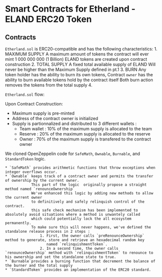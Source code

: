 # Smart Contracts for Etherland - ELAND ERC20 Token


## Contracts

`Etherland.sol` is ERC20-compatible and has the following characteristics:
	1. MAXIMUM SUPPLY 
		A maximum amount of tokens the contract will ever mint 
		1 000 000 000 (1 Billion) ELAND tokens are created upon contract construction 
	2.	TOTAL SUPPLY
		A fixed total available supply of ELAND
		Will never be higher than the Maximum Supply defined in pt.1
	3.	BURN
		Any token holder has the ability to burn its own tokens, 
		Contract `owner` has the ability to burn available tokens hold by the contract itself
		Both burn action removes the tokens from the total supply
	4.  


`Etherland.sol` flow:

Upon Contract Construction:
- Maximum supply is pre-minted 
- Address of the contract owner is initialized
- Supply is partionnalized and distributed to 3 different wallets :
	- Team wallet : 10% of the maximum supply is allocated to the team
	- Reserve : 20% of the maximum supply is allocated to the reserve
	- Owner : 70% of the maximum supply is transfered to the contract owner


We cloned OpenZeppelin code for `SafeMath`, `Ownable`, `Burnable`, and `StandardToken` logic.

	* `SafeMath` provides arithmetic functions that throw exceptions when integer overflows occur.
	* `Ownable` keeps track of a contract owner and permits the transfer of ownership by the current owner.
				This part of the logic  originally propose a straight method named `renounceOwnership`
				We've enhanced this logic by adding new methods to allow the current owner 
				to definitively and safely relinquish control of the contract.
    			this safe check mechanism has been implemented to absolutely avoid situations where a method is unwantely called 
				which could potentially lock the all ecosystem permanently.
				To make sure this will never happens, we've defined the standalone release process in 2 steps : 
					1. First, the owner calls `preRenounceOwnership` method to generate, store and retrieve an hexadecimal random key 
					   named `relinquishmentToken`.
					2. In a second time, the owner calls `renounceOwnership` method with `relinquishmentToken` to renounce to his ownership and set the standalone state to true.
	* `Burnable`provides a burning function that decrement the balance of the burner and the total supply
	* `StandardToken` provides an implementation of the ERC20 standard.
